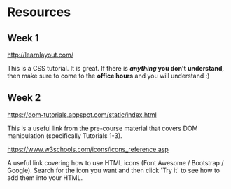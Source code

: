 # Resources

## Week 1

http://learnlayout.com/

This is a CSS tutorial. It is great. If there is **_anything_ you don't understand**, then make sure to come to the **office hours** and you will understand :)

## Week 2

https://dom-tutorials.appspot.com/static/index.html

This is a useful link from the pre-course material that covers DOM manipulation (specifically Tutorials 1-3).

https://www.w3schools.com/icons/icons_reference.asp

A useful link covering how to use HTML icons (Font Awesome / Bootstrap / Google). Search for the icon you want and then click 'Try it' to see how to add them into your HTML.
